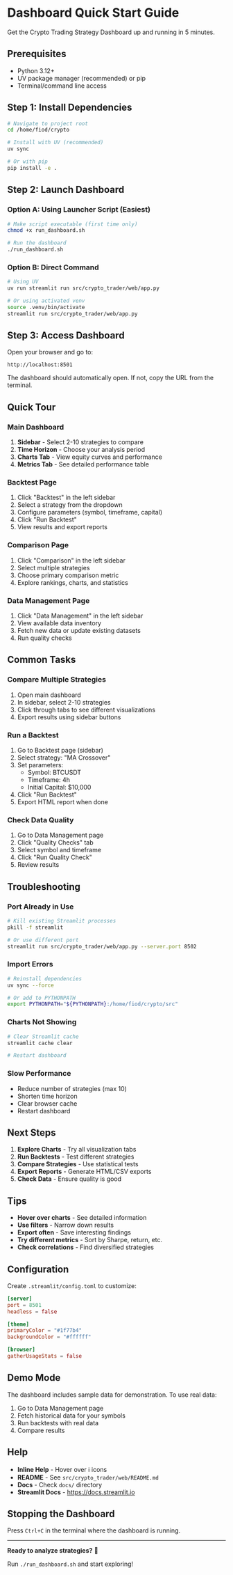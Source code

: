 # Dashboard Quick Start Guide

Get the Crypto Trading Strategy Dashboard up and running in 5 minutes.

## Prerequisites

- Python 3.12+
- UV package manager (recommended) or pip
- Terminal/command line access

## Step 1: Install Dependencies

```bash
# Navigate to project root
cd /home/fiod/crypto

# Install with UV (recommended)
uv sync

# Or with pip
pip install -e .
```

## Step 2: Launch Dashboard

### Option A: Using Launcher Script (Easiest)

```bash
# Make script executable (first time only)
chmod +x run_dashboard.sh

# Run the dashboard
./run_dashboard.sh
```

### Option B: Direct Command

```bash
# Using UV
uv run streamlit run src/crypto_trader/web/app.py

# Or using activated venv
source .venv/bin/activate
streamlit run src/crypto_trader/web/app.py
```

## Step 3: Access Dashboard

Open your browser and go to:
```
http://localhost:8501
```

The dashboard should automatically open. If not, copy the URL from the terminal.

## Quick Tour

### Main Dashboard
1. **Sidebar** - Select 2-10 strategies to compare
2. **Time Horizon** - Choose your analysis period
3. **Charts Tab** - View equity curves and performance
4. **Metrics Tab** - See detailed performance table

### Backtest Page
1. Click "Backtest" in the left sidebar
2. Select a strategy from the dropdown
3. Configure parameters (symbol, timeframe, capital)
4. Click "Run Backtest"
5. View results and export reports

### Comparison Page
1. Click "Comparison" in the left sidebar
2. Select multiple strategies
3. Choose primary comparison metric
4. Explore rankings, charts, and statistics

### Data Management Page
1. Click "Data Management" in the left sidebar
2. View available data inventory
3. Fetch new data or update existing datasets
4. Run quality checks

## Common Tasks

### Compare Multiple Strategies

1. Open main dashboard
2. In sidebar, select 2-10 strategies
3. Click through tabs to see different visualizations
4. Export results using sidebar buttons

### Run a Backtest

1. Go to Backtest page (sidebar)
2. Select strategy: "MA Crossover"
3. Set parameters:
   - Symbol: BTCUSDT
   - Timeframe: 4h
   - Initial Capital: $10,000
4. Click "Run Backtest"
5. Export HTML report when done

### Check Data Quality

1. Go to Data Management page
2. Click "Quality Checks" tab
3. Select symbol and timeframe
4. Click "Run Quality Check"
5. Review results

## Troubleshooting

### Port Already in Use

```bash
# Kill existing Streamlit processes
pkill -f streamlit

# Or use different port
streamlit run src/crypto_trader/web/app.py --server.port 8502
```

### Import Errors

```bash
# Reinstall dependencies
uv sync --force

# Or add to PYTHONPATH
export PYTHONPATH="${PYTHONPATH}:/home/fiod/crypto/src"
```

### Charts Not Showing

```bash
# Clear Streamlit cache
streamlit cache clear

# Restart dashboard
```

### Slow Performance

- Reduce number of strategies (max 10)
- Shorten time horizon
- Clear browser cache
- Restart dashboard

## Next Steps

1. **Explore Charts** - Try all visualization tabs
2. **Run Backtests** - Test different strategies
3. **Compare Strategies** - Use statistical tests
4. **Export Reports** - Generate HTML/CSV exports
5. **Check Data** - Ensure quality is good

## Tips

- **Hover over charts** - See detailed information
- **Use filters** - Narrow down results
- **Export often** - Save interesting findings
- **Try different metrics** - Sort by Sharpe, return, etc.
- **Check correlations** - Find diversified strategies

## Configuration

Create `.streamlit/config.toml` to customize:

```toml
[server]
port = 8501
headless = false

[theme]
primaryColor = "#1f77b4"
backgroundColor = "#ffffff"

[browser]
gatherUsageStats = false
```

## Demo Mode

The dashboard includes sample data for demonstration. To use real data:

1. Go to Data Management page
2. Fetch historical data for your symbols
3. Run backtests with real data
4. Compare results

## Help

- **Inline Help** - Hover over ℹ️ icons
- **README** - See `src/crypto_trader/web/README.md`
- **Docs** - Check `docs/` directory
- **Streamlit Docs** - https://docs.streamlit.io

## Stopping the Dashboard

Press `Ctrl+C` in the terminal where the dashboard is running.

---

**Ready to analyze strategies?** 🚀

Run `./run_dashboard.sh` and start exploring!
